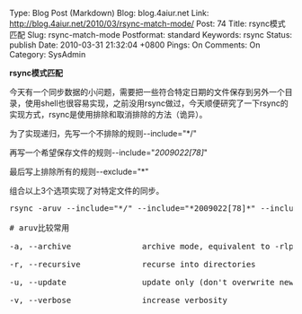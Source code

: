 Type: Blog Post (Markdown)
Blog: blog.4aiur.net
Link: http://blog.4aiur.net/2010/03/rsync-match-mode/
Post: 74
Title: rsync模式匹配
Slug: rsync-match-mode
Postformat: standard
Keywords: rsync
Status: publish
Date: 2010-03-31 21:32:04 +0800
Pings: On
Comments: On
Category: SysAdmin

**rsync模式匹配**

今天有一个同步数据的小问题，需要把一些符合特定日期的文件保存到另外一个目录，使用shell也很容易实现，之前没用rsync做过，今天顺便研究了一下rsync的实现方式，rsync是使用排除和取消排除的方法（诡异）。

为了实现递归，先写一个不排除的规则--include="*/" 

再写一个希望保存文件的规则--include="*2009022[78]*" 

最后写上排除所有的规则--exclude="*"

组合以上3个选项实现了对特定文件的同步。

<pre lang="bash">rsync -aruv --include="*/" --include="*2009022[78]*" --include="*2009030[12]*" --exclude="*" /source /destination

# aruv比较常用

-a, --archive               archive mode, equivalent to -rlptgoD

-r, --recursive             recurse into directories

-u, --update                update only (don't overwrite newer files)

-v, --verbose               increase verbosity</pre>

